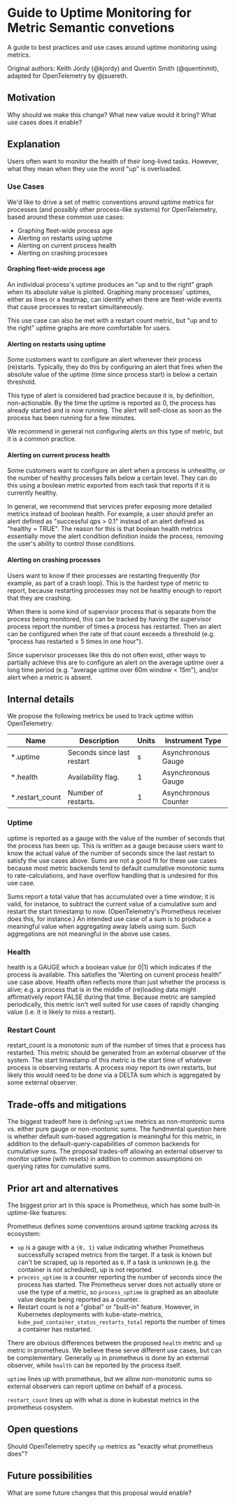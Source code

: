 # Guide to Uptime Monitoring for Metric Semantic convetions

A guide to best practices and use cases around uptime monitoring using metrics.

Original authors:  Keith Jordy (@kjordy) and Quentin Smith (@quentinmit), adapted for OpenTelemetry by @jsuereth.

## Motivation

Why should we make this change? What new value would it bring? What use cases does it enable?

## Explanation

Users often want to monitor the health of their long-lived tasks. However, what they mean when they use the word "up" is overloaded.

### Use Cases

We'd like to drive a set of metric conventions around uptime metrics for processes (and possibly other process-like systems) for OpenTelemetry, based around these common use cases:

- Graphing fleet-wide process age
- Alerting on restarts using uptime
- Alerting on current process health
- Alerting on crashing processes

#### Graphing fleet-wide process age

An individual process's uptime produces an "up and to the right" graph when its absolute value is plotted. Graphing many processes' uptimes, either as lines or a heatmap, can identify when there are fleet-wide events that cause processes to restart simultaneously.

This use case can also be met with a restart count metric, but "up and to the right" uptime graphs are more comfortable for users.

#### Alerting on restarts using uptime

Some customers want to configure an alert whenever their process (re)starts. Typically, they do this by configuring an alert that fires when the absolute value of the uptime (time since process start) is below a certain threshold.

This type of alert is considered bad practice because it is, by definition, non-actionable. By the time the uptime is reported as 0, the process has already started and is now running. The alert will self-close as soon as the process has been running for a few minutes.

We recommend in general not configuring alerts on this type of metric, but it is a common practice.

#### Alerting on current process health

Some customers want to configure an alert when a process is unhealthy, or the number of healthy processes falls below a certain level. They can do this using a boolean metric exported from each task that reports if it is currently healthy.

In general, we recommend that services prefer exposing more detailed metrics instead of boolean health. For example, a user should prefer an alert defined as "successful qps > 0.1" instead of an alert defined as "healthy = TRUE". The reason for this is that boolean health metrics essentially move the alert condition definition inside the process, removing the user's ability to control those conditions.

#### Alerting on crashing processes

Users want to know if their processes are restarting frequently (for example, as part of a crash loop). This is the hardest type of metric to report, because restarting processes may not be healthy enough to report that they are crashing.

When there is some kind of supervisor process that is separate from the process being monitored, this can be tracked by having the supervisor process report the number of times a process has restarted. Then an alert can be configured when the rate of that count exceeds a threshold (e.g. "process has restarted ≥ 5 times in one hour").

Since supervisor processes like this do not often exist, other ways to partially achieve this are to configure an alert on the average uptime over a long time period (e.g. "average uptime over 60m window < 15m"), and/or alert when a metric is absent.

## Internal details

We propose the following metrics be used to track uptime within OpenTelemetry:

| Name                   | Description                  | Units | Instrument Type              |
| ---------------------- | ---------------------------- | ----- | -----------------------------|
| *.uptime               | Seconds since last restart   | s     | Asynchronous Gauge           |
| *.health               | Availability flag.           | 1     | Asynchronous Gauge           |
| *.restart_count        | Number of restarts.          | 1     | Asynchronous Counter         |

### Uptime

uptime is reported as a gauge with the value of the number of seconds that the process has been up. This is written as a gauge because users want to know the actual value of the number of seconds since the last restart to satisfy the use cases above. Sums are not a good fit for these use cases because most metric backends tend to default cumulative monotonic sums to rate-calculations, and have overflow handling that is undesired for this use case.

Sums report a total value that has accumulated over a time window; it is valid, for instance, to subtract the current value of a cumulative sum and restart the start timestamp to now. (OpenTelemetry's Prometheus receiver does this, for instance.)
An intended use case of a sum is to produce a meaningful value when aggregating away labels using sum. Such aggregations are not meaningful in the above use cases.

### Health

health is a GAUGE which a boolean value (or 0|1) which indicates if the process is available. This satisfies the “Alerting on current process health” use case above. Health often reflects more than just whether the process is alive; e.g. a process that is in the middle of (re)loading data might affirmatively report FALSE during that time. Because metric are sampled periodically, this metric isn’t well suited for use cases of rapidly changing value (i.e. it is likely to miss a restart).

### Restart Count

restart_count is a monotonic sum of the number of times that a process has restarted. This metric should be generated from an external observer of the system.  The start timestamp of this metric is the start time of whatever process is observing restarts.
A process *may* report its own restarts, but likely this would need to be done via a DELTA sum which is aggregated by some external observer.

## Trade-offs and mitigations

The biggest tradeoff here is defining `uptime` metrics as non-montonic sums vs. either pure gauge or non-montonic sums. The fundmental question here is whether default sum-based aggregation is meaningful for this metric, in addition to the default-query-capabilities of common backends for cumulative sums. The proposal trades-off allowing an external observer to monitor uptime (with resets) in addition to common assumptions on querying rates for cumulative sums.

## Prior art and alternatives

The biggest prior art in this space is Prometheus, which has some built-in uptime-like features:

Prometheus defines some conventions around uptime tracking across its ecosystem:

- `up` is a gauge with a `{0, 1}` value indicating whether Prometheus successfully scraped metrics from the target. If a task is known but can't be scraped, up is reported as `0`. If a task is unknown (e.g. the container is not scheduled), up is not reported.
- `process_uptime` is a counter reporting the number of seconds since the process has started. The Prometheus server does not actually store or use the type of a metric, so `process_uptime` is graphed as an absolute value despite being reported as a counter.
- Restart count is not a "global" or "built-in" feature. However, in Kubernetes deployments with kube-state-metrics, `kube_pod_container_status_restarts_total` reports the number of times a container has restarted.

There are obvious differences between the proposed `health` metric and `up` metric in prometheus.  We believe these serve different use cases, but can be complementary.  Generally `up` in prometheus is done by an external observer, while `health` can be reported by the process itself.

`uptime` lines up with prometheus, but we allow non-monotonic sums so external observers can report uptime on behalf of a process.

`restart_count` lines up with what is done in kubestat metrics in the prometheus cosystem.

## Open questions

Should OpenTelemetry specify `up` metrics as "exactly what prometheus does"?

## Future possibilities

What are some future changes that this proposal would enable?
